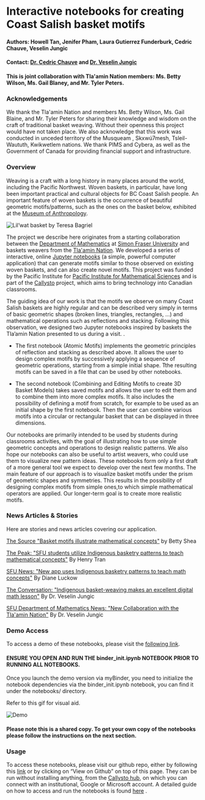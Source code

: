 # Interactive notebooks for creating Coast Salish basket motifs
#### Authors: Howell Tan, Jenifer Pham, Laura Gutierrez Funderburk, Cedric Chauve, Veselin Jungic
#### Contact: [Dr. Cedric Chauve](https://cchauve.github.io) and [Dr. Veselin Jungic](http://people.math.sfu.ca/~vjungic/)

#### This is joint collaboration with Tla'amin Nation members: Ms. Betty Wilson, Ms. Gail Blaney, and Mr. Tyler Peters.

### Acknowledgements

We thank the Tla'amin Nation and members  Ms. Betty Wilson, Ms. Gail Blaine, and Mr. Tyler Peters for sharing their knowledge and wisdom on the craft of traditional basket weaving. Without their openness this project would have not taken place. We also acknowledge that this work was conducted in  unceded territory of the Musqueam , Skxwú7mesh, Tsleil-Waututh, Kwikwetlem nations. We thank PIMS and Cybera, as well as the Government of Canada for providing financial support and infrastructure. 

### Overview

Weaving is a craft with a long history in many places around the world, including the Pacific Northwest. Woven baskets, in particular, have long been important practical and cultural objects for BC Coast Salish people. An important feature of woven baskets is the occurrence of beautiful geometric motifs/patterns, such as the ones on the basket below, exhibited at the <a href="https://moa.ubc.ca/" target="_blank">Museum of Anthropology</a>.


![](https://moa.ubc.ca/wp-content/uploads/2018/03/Basket-by-Theresa-Gabriel-Lil%E2%80%99wat.-Photo-by-Derek-Tan.jpg "Lil’wat basket by Teresa Bagriel")

The project we describe here originates from a starting collaboration between the <a href="http:/math.sfu.ca" target="_blank">Department of Mathematics</a>  at <a href="http://www.sfu.ca" target="_blank">Simon Fraser University</a>  and baskets weavers from the <a href="http://www.tlaaminnation.com" target="_blank">Tla'amin Nation</a>. We developed a series of interactive, online <a href="http://jupyter.org/" target="_blank">Jupyter notebooks</a> (a simple, powerful computer application) that can generate motifs similar to those observed on existing woven baskets, and can also create novel motifs. This project was funded by the Pacific Institute for <a href="https://www.pims.math.ca/" target="_blank">Pacific Institute for Mathematical Sciences</a> and is part of the <a href="https://callysto.ca/" target="_blank">Callysto</a> project, which aims to bring technology into Canadian classrooms.

The guiding idea of our work is that the motifs we observe on many Coast Salish baskets are highly regular and can be described very simply in terms of basic geometric shapes (broken lines, triangles, rectangles, …) and mathematical operations such as reflections and stacking. Following this observation, we designed two Jupyter notebooks inspired by baskets the Tla’amin Nation presented to us during a visit. .

* The first notebook (Atomic Motifs) implements the geometric principles of reflection and stacking as described above. It allows the user to design complex motifs by successively applying a sequence of geometric operations, starting from a simple initial shape. Tthe resulting motifs can be saved in a file that can be used by other notebooks.

* The second notebook (Combining and Editing Motifs to create 3D Basket Models) takes saved motifs and allows the user to edit them and to combine them into more complex motifs. It also includes the possibility of defining a motif from scratch, for example to be used as an initial shape by the first notebook. Then the user can combine various motifs into a circular or rectangular basket that can be displayed in three dimensions.

Our notebooks are primarily intended to be used by students during classrooms activities, with the goal of illustrating how to use simple geometric concepts and operations to design realistic patterns. We also hope our notebooks can also be useful to artist weavers, who could use them to visualize new pattern ideas. These notebooks form only a first draft of a more general tool we expect to develop over the next few months. The main feature of our approach is to visualize basket motifs under the prism of geometric shapes and symmetries. This results in the possibility of designing complex motifs from simple ones,to which simple mathematical operators are applied. Our longer-term goal is to create more realistic motifs.

### News Articles & Stories

Here are stories and news articles covering our application. 

<a href="http://thelasource.com/en/2019/02/04/basket-motifs-illustrate-mathematical-concepts/?fbclid=IwAR16TTjVB0kF2QmfGLyJ_83EWK-3bP-tM0TMdwr16ebvtVdgFqGqLY4nLDg" target="_blank">The Source "Basket motifs illustrate mathematical concepts"</a> by  Betty Shea

<a href="https://the-peak.ca/2019/01/sfu-students-utilize-indigenous-basketry-patterns-to-teach-mathematical-concepts/" target="_blank">The Peak: "SFU students utilize Indigenous basketry patterns to teach mathematical concepts"</a> By Henry Tran

<a href="http://www.sfu.ca/sfunews/stories/2018/12/math-students-help-preserve-and-promote-traditional-basketry.html" target="_blank">SFU News: "New app uses Indigenous basketry patterns to teach math concepts"</a>  By Diane Luckow

<a href="https://theconversation.com/indigenous-basket-weaving-makes-an-excellent-digital-math-lesson-110094" target="_blank">The Conversation: "Indigenous basket-weaving makes an excellent digital math lesson"</a>  By Dr. Veselin Jungic

<a href="https://www.sfu.ca/math/news---events/news-list/2018-news-stories/New-Collaboration-with-the-Tlaamin-Nation.html" target="_blank">SFU Department of Mathematics News: "New Collaboration with the Tla'amin Nation"</a> By Dr. Veselin Jungic

### Demo Access

To access a demo of these notebooks, please visit the <a href="https://mybinder.org/v2/gh/cchauve/Callysto-Salish-Baskets/master" target="_blank">following link</a>. 

#### ENSURE YOU OPEN AND RUN THE binder_init.ipynb NOTEBOOK PRIOR TO RUNNING ALL NOTEBOOKS. 

Once you launch the demo version via myBinder, you need to initialize the notebook dependencies via the binder_init.ipynb notebook, you can find it under the notebooks/ directory.

Refer to this gif for visual aid. 

![Demo](./notebooks/images/InitNB.gif)


#### Please note this is a shared copy. To get your own copy of the notebooks please follow the instructions on the next section. 

### Usage 

To access these notebooks, please visit our github repo, either by following this <a href="https://github.com/cchauve/Callysto-Salish-Baskets" target="_blank">link</a> or by clicking on “View on Github” on top of this page. They can be run without installing anything, from the [Callysto hub](https://hub.callysto.ca/), on which you can connect with an institutional, Google or Microsoft account. A detailed guide on how to access and run the notebooks is found <a href="https://github.com/cchauve/Callysto-Salish-Baskets/blob/master/documentation/CallystoSalishCallystoNotebookSetup.pdf" target="_blank">here</a> .

